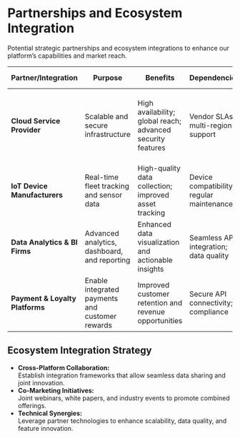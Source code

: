 # Partnerships and Ecosystem Integration

Potential strategic partnerships and ecosystem integrations to enhance our platform’s capabilities and market reach.

| **Partner/Integration**         | **Purpose**                                  | **Benefits**                                               | **Dependencies**                         | **Risks & Mitigations**                                             |
|---------------------------------|----------------------------------------------|------------------------------------------------------------|------------------------------------------|---------------------------------------------------------------------|
| **Cloud Service Provider**      | Scalable and secure infrastructure           | High availability; global reach; advanced security features | Vendor SLAs; multi-region support         | Mitigate vendor lock-in via multi-cloud strategy; regular performance reviews |
| **IoT Device Manufacturers**    | Real-time fleet tracking and sensor data     | High-quality data collection; improved asset tracking       | Device compatibility; regular maintenance  | Backup vendors; rigorous testing and contractual safeguards         |
| **Data Analytics & BI Firms**   | Advanced analytics, dashboard, and reporting  | Enhanced data visualization and actionable insights         | Seamless API integration; data quality      | Regular integration testing; robust SLAs with partners              |
| **Payment & Loyalty Platforms** | Enable integrated payments and customer rewards | Improved customer retention and revenue opportunities       | Secure API connectivity; compliance         | Continuous security monitoring; regular audit cycles                |

## Ecosystem Integration Strategy
- **Cross-Platform Collaboration:**  
  Establish integration frameworks that allow seamless data sharing and joint innovation.
- **Co-Marketing Initiatives:**  
  Joint webinars, white papers, and industry events to promote combined offerings.
- **Technical Synergies:**  
  Leverage partner technologies to enhance scalability, data quality, and feature innovation.
